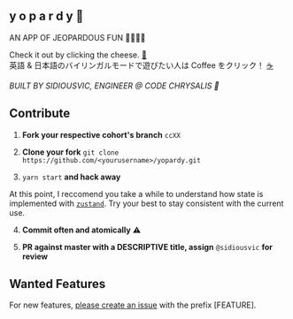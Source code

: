 ## y o p a r d y 🍍

AN APP OF JEOPARDOUS FUN 🤖👍🏼🔥

Check it out by clicking the cheese. [🧀](https://sidiousvic.github.io/yopardy/)  
英語 & 日本語のバイリンガルモードで遊びたい人は Coffee をクリック！ [☕](https://nouvelle.github.io/yopardy/)

_BUILT BY SIDIOUSVIC, ENGINEER @ CODE CHRYSALIS 🐛_

## Contribute

1. **Fork your respective cohort's branch** `ccXX`

2. **Clone your fork** `git clone https://github.com/<yourusername>/yopardy.git`

3. `yarn start` **and hack away**

At this point, I reccomend you take a while to understand how state is implemented with [`zustand`](https://github.com/react-spring/zustand). Try your best to stay consistent with the current use.

4. **Commit often and atomically** ⚠️

5. **PR against master with a DESCRIPTIVE title, assign** `@sidiousvic` **for review**

## Wanted Features

For new features, [please create an issue](https://github.com/sidiousvic/yopardy/issues) with the prefix [FEATURE].
